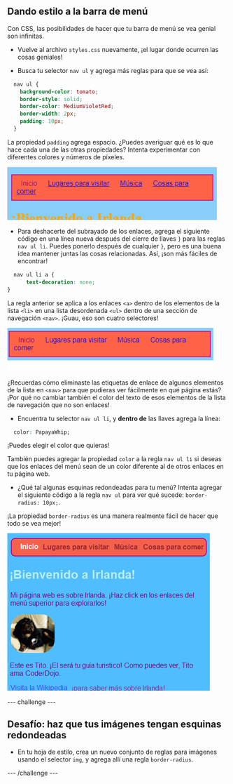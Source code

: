 ## Dando estilo a la barra de menú

Con CSS, las posibilidades de hacer que tu barra de menú se vea genial son infinitas.

- Vuelve al archivo `styles.css` nuevamente, ¡el lugar donde ocurren las cosas geniales!

- Busca tu selector `nav ul` y agrega más reglas para que se vea así:

```css
  nav ul {
    background-color: tomato;
    border-style: solid;
    border-color: MediumVioletRed;
    border-width: 2px;
    padding: 10px;
  }
```

La propiedad `padding` agrega espacio. ¿Puedes averiguar qué es lo que hace cada una de las otras propiedades? Intenta experimentar con diferentes colores y números de píxeles.

![Barra de menú con bordes y relleno añadidos](images/egMenuBarMoreStyle.png)

- Para deshacerte del subrayado de los enlaces, agrega el siguiente código en una línea nueva después del cierre de llaves `}` para las reglas `nav ul li`. Puedes ponerlo después de cualquier `}`, pero es una buena idea mantener juntas las cosas relacionadas. Así, ¡son más fáciles de encontrar!

```css
  nav ul li a {
      text-decoration: none;
}
```

La regla anterior se aplica a los enlaces `<a>` dentro de los elementos de la lista `<li>` en una lista desordenada `<ul>` dentro de una sección de navegación `<nav>`. ¡Guau, eso son cuatro selectores!

![Barra de menú con enlace subrayado eliminado](images/egMenuBarNoUnderline.png)

¿Recuerdas cómo eliminaste las etiquetas de enlace de algunos elementos de la lista en `<nav>` para que pudieras ver fácilmente en qué página estás? ¡Por qué no cambiar también el color del texto de esos elementos de la lista de navegación que no son enlaces!

- Encuentra tu selector `nav ul li`, y **dentro de** las llaves agrega la línea:

```css
  color: PapayaWhip;
```

¡Puedes elegir el color que quieras!

También puedes agregar la propiedad `color` a la regla `nav ul li` si deseas que los enlaces del menú sean de un color diferente al de otros enlaces en tu página web.

- ¿Qué tal algunas esquinas redondeadas para tu menú? Intenta agregar el siguiente código a la regla `nav ul` para ver qué sucede: `border-radius: 10px;`.

¡La propiedad `border-radius` es una manera realmente fácil de hacer que todo se vea mejor!

![Página web con esquinas redondeadas en la barra de menú y en una imagen](images/egMenuBarFullStyles_result.png)

\--- challenge \---

## Desafío: haz que tus imágenes tengan esquinas redondeadas

- En tu hoja de estilo, crea un nuevo conjunto de reglas para imágenes usando el selector `img`, y agrega allí una regla `border-radius`.

\--- /challenge \---